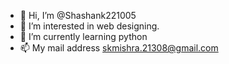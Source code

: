 - 👋 Hi, I’m @Shashank221005
- 👀 I’m interested in web designing.
- 🌱 I’m currently learning python
- 📫 My mail address skmishra.21308@gmail.com
